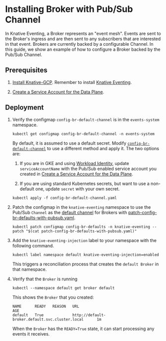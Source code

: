 # Installing Broker with Pub/Sub Channel

In Knative Eventing, a Broker represents an "event mesh". Events are sent to the
Broker's ingress and are then sent to any subscribers that are interested in
that event. Brokers are currently backed by a configurable Channel. In this
guide, we show an example of how to configure a Broker backed by the Pub/Sub
Channel.

## Prerequisites

1. [Install Knative-GCP](./install-knative-gcp.md). Remember to install
   [Knative Eventing](https://knative.dev/docs/eventing/).

1. [Create a Service Account for the Data Plane](./dataplane-service-account.md).

## Deployment

1.  Verify the configmap `config-br-default-channel` is in the
    `events-system` namespace.

    ```shell
    kubectl get configmap config-br-default-channel -n events-system
    ```

    By default, it is assumed to use a default secret. Modify
    [`config-br-default-channel`](config-br-default-channel.yaml) to use a
    different method and apply it. The two options are:

    1.  If you are in GKE and using
        [Workload Identity](https://cloud.google.com/kubernetes-engine/docs/how-to/workload-identity),
        update `serviceAccountName` with the Pub/Sub enabled service account you
        created in
        [Create a Service Account for the Data Plane](./dataplane-service-account.md).

    1.  If you are using standard Kubernetes secrets, but want to use a
        non-default one, update `secret` with your own secret.

    ```shell
    kubectl apply -f config-br-default-channel.yaml
    ```

1.  Patch the configmap in the `knative-eventing` namespace to use the Pub/Sub
    `Channel` as the
    [default channel](https://knative.dev/docs/eventing/channels/default-channels/)
    for Brokers with
    [patch-config-br-defaults-with-pubsub.yaml](./patch-config-br-defaults-with-pubsub.yaml).

    ```shell
    kubectl patch configmap config-br-defaults -n knative-eventing --patch "$(cat patch-config-br-defaults-with-pubsub.yaml)"
    ```

1.  Add the `knative-eventing-injection` label to your namespace with the
    following command.

    ```shell
    kubectl label namespace default knative-eventing-injection=enabled
    ```

    This triggers a reconciliation process that creates the `default Broker` in
    that namespace.

1.  Verify that the `Broker` is running

    ```shell
    kubectl --namespace default get broker default
    ```

    This shows the `Broker` that you created:

    ```shell
    NAME      READY   REASON   URL                                                        AGE
    default   True             http://default-broker.default.svc.cluster.local      1m
    ```

    When the `Broker` has the `READY=True` state, it can start processing any
    events it receives.
